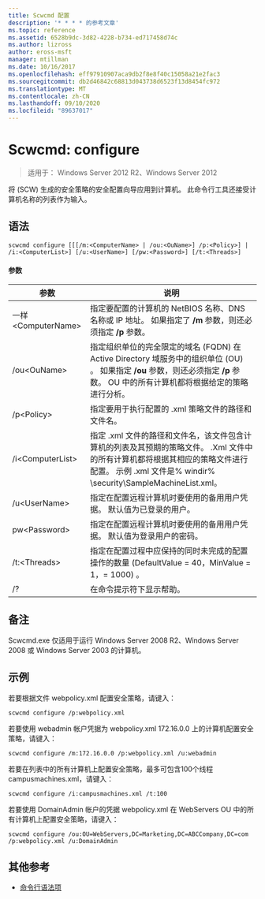 ```yaml
---
title: Scwcmd 配置
description: '* * * * 的参考文章'
ms.topic: reference
ms.assetid: 6528b9dc-3d82-4228-b734-ed717458d74c
ms.author: lizross
author: eross-msft
manager: mtillman
ms.date: 10/16/2017
ms.openlocfilehash: eff97910907aca9db2f8e8f40c15058a21e2fac3
ms.sourcegitcommit: db2d46842c68813d043738d6523f13d8454fc972
ms.translationtype: MT
ms.contentlocale: zh-CN
ms.lasthandoff: 09/10/2020
ms.locfileid: "89637017"
---
```

# <a name="scwcmd-configure"></a>Scwcmd: configure

> 适用于： Windows Server 2012 R2、Windows Server 2012

将 (SCW) 生成的安全策略的安全配置向导应用到计算机。 此命令行工具还接受计算机名称的列表作为输入。

## <a name="syntax"></a>语法

```
scwcmd configure [[[/m:<ComputerName> | /ou:<OuName>] /p:<Policy>] | /i:<ComputerList>] [/u:<UserName>] [/pw:<Password>] [/t:<Threads>]
```

#### <a name="parameters"></a>参数

|参数|说明|
|---------|-----------|
|一样\<ComputerName>|指定要配置的计算机的 NetBIOS 名称、DNS 名称或 IP 地址。 如果指定了 **/m** 参数，则还必须指定 **/p** 参数。|
|/ou\<OuName>|指定组织单位的完全限定的域名 (FQDN) 在 Active Directory 域服务中的组织单位 (OU) 。 如果指定 **/ou** 参数，则还必须指定 **/p** 参数。 OU 中的所有计算机都将根据给定的策略进行分析。|
|/p\<Policy>|指定要用于执行配置的 .xml 策略文件的路径和文件名。|
|/i\<ComputerList>|指定 .xml 文件的路径和文件名，该文件包含计算机的列表及其预期的策略文件。 .Xml 文件中的所有计算机都将根据其相应的策略文件进行配置。 示例 .xml 文件是% windir% \security\SampleMachineList.xml。|
|/u\<UserName>|指定在配置远程计算机时要使用的备用用户凭据。 默认值为已登录的用户。|
|pw\<Password>|指定在配置远程计算机时要使用的备用用户凭据。 默认值为登录用户的密码。|
|/t:\<Threads>|指定在配置过程中应保持的同时未完成的配置操作的数量 (DefaultValue = 40，MinValue = 1，= 1000) 。|
|/?|在命令提示符下显示帮助。|

## <a name="remarks"></a>备注

Scwcmd.exe 仅适用于运行 Windows Server 2008 R2、Windows Server 2008 或 Windows Server 2003 的计算机。

## <a name="examples"></a>示例

若要根据文件 webpolicy.xml 配置安全策略，请键入：
```
scwcmd configure /p:webpolicy.xml
```
若要使用 webadmin 帐户凭据为 webpolicy.xml 172.16.0.0 上的计算机配置安全策略，请键入：
```
scwcmd configure /m:172.16.0.0 /p:webpolicy.xml /u:webadmin
```
若要在列表中的所有计算机上配置安全策略，最多可包含100个线程 campusmachines.xml，请键入：
```
scwcmd configure /i:campusmachines.xml /t:100
```
若要使用 DomainAdmin 帐户的凭据 webpolicy.xml 在 WebServers OU 中的所有计算机上配置安全策略，请键入：
```
scwcmd configure /ou:OU=WebServers,DC=Marketing,DC=ABCCompany,DC=com /p:webpolicy.xml /u:DomainAdmin
```

## <a name="additional-references"></a>其他参考

- [命令行语法项](command-line-syntax-key.md)